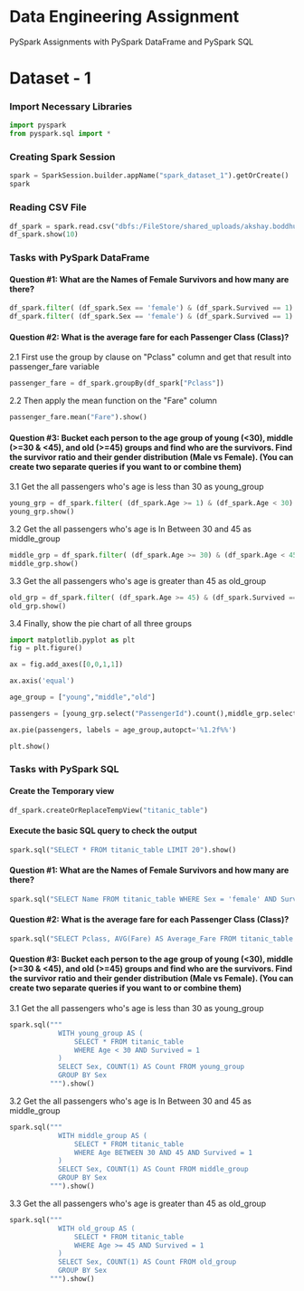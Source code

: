
# Data Engineering Assignment

PySpark Assignments with PySpark DataFrame and PySpark SQL

# Dataset - 1

### Import Necessary Libraries

```python
import pyspark
from pyspark.sql import *
```

### Creating Spark Session
```python
spark = SparkSession.builder.appName("spark_dataset_1").getOrCreate()
spark
```

### Reading CSV File
```python
df_spark = spark.read.csv("dbfs:/FileStore/shared_uploads/akshay.boddhul@fissionlabs.com/train-4.csv", header = True, inferSchema = True)
df_spark.show(10)
```

### Tasks with PySpark DataFrame
#### Question #1: What are the Names of Female Survivors and how many are there?
```python
df_spark.filter( (df_spark.Sex == 'female') & (df_spark.Survived == 1) ).select("Name").show()
df_spark.filter( (df_spark.Sex == 'female') & (df_spark.Survived == 1) ).count()
```

#### Question #2: What is the average fare for each Passenger Class (Class)?

2.1 First use the group by clause on "Pclass" column and get that result into passenger_fare variable
```python
passenger_fare = df_spark.groupBy(df_spark["Pclass"])
```
2.2 Then apply the mean function on the "Fare" column
```python
passenger_fare.mean("Fare").show()
```

#### Question #3: Bucket each person to the age group of young (<30), middle (>=30 & <45), and old (>=45) groups and find who are the survivors. Find the survivor ratio and their gender distribution (Male vs Female). (You can create two separate queries if you want to or combine them)
3.1 Get the all passengers who's age is less than 30 as young_group
```python
young_grp = df_spark.filter( (df_spark.Age >= 1) & (df_spark.Age < 30) & (df_spark.Survived == 1)).sort("Age")
young_grp.show()
```

3.2 Get the all passengers who's age is In Between 30 and 45 as middle_group
```python
middle_grp = df_spark.filter( (df_spark.Age >= 30) & (df_spark.Age < 45) & (df_spark.Survived == 1)).sort("Age")
middle_grp.show()
```
3.3 Get the all passengers who's age is greater than 45 as old_group
```python
old_grp = df_spark.filter( (df_spark.Age >= 45) & (df_spark.Survived == 1)).sort("Age")
old_grp.show()
```

3.4 Finally, show the pie chart of all three groups
```python
import matplotlib.pyplot as plt
fig = plt.figure()

ax = fig.add_axes([0,0,1,1])

ax.axis('equal')

age_group = ["young","middle","old"]

passengers = [young_grp.select("PassengerId").count(),middle_grp.select("PassengerId").count(),old_grp.select("PassengerId").count()]

ax.pie(passengers, labels = age_group,autopct='%1.2f%%')

plt.show()
```

### Tasks with PySpark SQL
#### Create the Temporary view
```python
df_spark.createOrReplaceTempView("titanic_table")
```
#### Execute the basic SQL query to check the output
```python
spark.sql("SELECT * FROM titanic_table LIMIT 20").show()
```
#### Question #1: What are the Names of Female Survivors and how many are there?
```python
spark.sql("SELECT Name FROM titanic_table WHERE Sex = 'female' AND Survived = 1").show()
```

#### Question #2: What is the average fare for each Passenger Class (Class)?

```python
spark.sql("SELECT Pclass, AVG(Fare) AS Average_Fare FROM titanic_table GROUP BY Pclass").show()
```
#### Question #3: Bucket each person to the age group of young (<30), middle (>=30 & <45), and old (>=45) groups and find who are the survivors. Find the survivor ratio and their gender distribution (Male vs Female). (You can create two separate queries if you want to or combine them)
3.1 Get the all passengers who's age is less than 30 as young_group
```python
spark.sql("""
            WITH young_group AS (
                SELECT * FROM titanic_table
                WHERE Age < 30 AND Survived = 1
            )
            SELECT Sex, COUNT(1) AS Count FROM young_group
            GROUP BY Sex
          """).show()
```

3.2 Get the all passengers who's age is In Between 30 and 45 as middle_group
```python
spark.sql("""
            WITH middle_group AS (
                SELECT * FROM titanic_table
                WHERE Age BETWEEN 30 AND 45 AND Survived = 1
            )
            SELECT Sex, COUNT(1) AS Count FROM middle_group
            GROUP BY Sex
          """).show()
```
3.3 Get the all passengers who's age is greater than 45 as old_group
```python
spark.sql("""
            WITH old_group AS (
                SELECT * FROM titanic_table
                WHERE Age >= 45 AND Survived = 1
            )
            SELECT Sex, COUNT(1) AS Count FROM old_group
            GROUP BY Sex
          """).show()
```
